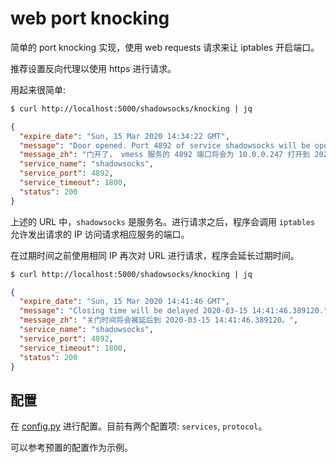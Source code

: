# web port knocking
简单的 port knocking 实现，使用 web requests 请求来让 iptables 开启端口。

推荐设置反向代理以使用 https 进行请求。

用起来很简单:
```bash
$ curl http://localhost:5000/shadowsocks/knocking | jq
```
```json
{
  "expire_date": "Sun, 15 Mar 2020 14:34:22 GMT",
  "message": "Door opened. Port 4892 of service shadowsocks will be opened for 10.0.0.247 to 2020-03-15 14:34:22.685407",
  "message_zh": "门开了， vmess 服务的 4892 端口将会为 10.0.0.247 打开到 2020-03-15 14:34:22.685407。",
  "service_name": "shadowsocks",
  "service_port": 4892,
  "service_timeout": 1800,
  "status": 200
}
```
上述的 URL 中，`shadowsocks` 是服务名。进行请求之后，程序会调用 `iptables` 允许发出请求的 IP 访问请求相应服务的端口。

在过期时间之前使用相同 IP 再次对 URL 进行请求，程序会延长过期时间。
```bash
$ curl http://localhost:5000/shadowsocks/knocking | jq
```
```json
{
  "expire_date": "Sun, 15 Mar 2020 14:41:46 GMT",
  "message": "Closing time will be delayed 2020-03-15 14:41:46.389120.",
  "message_zh": "关门时间将会被延后到 2020-03-15 14:41:46.389120。",
  "service_name": "shadowsocks",
  "service_port": 4892,
  "service_timeout": 1800,
  "status": 200
}
```

## 配置
在 [config.py](config.py) 进行配置。目前有两个配置项: `services`, `protocol`。

可以参考预置的配置作为示例。